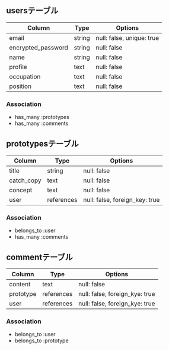 ## usersテーブル

| Column              | Type   | Options                   |
| ------------------- | ------ | ------------------------- |
| email               | string | null: false, unique: true |
| encrypted_password  | string | null: false               |
| name                | string | null: false               |
| profile             | text   | null: false               |
| occupation          | text   | null: false               |
| position            | text   | null: false               |

### Association

- has_many :prototypes
- has_many :comments

## prototypesテーブル

| Column     | Type       | Options                        |
| ---------- | ---------- | ------------------------------ |
| title      | string     | null: false                    |
| catch_copy | text       | null: false                    |
| concept    | text       | null: false                    |
| user       | references | null: false, foreign_key: true |

### Association

- belongs_to :user
- has_many :comments

## commentテーブル

| Column    | Type       | Options                        |
| --------- | ---------- | ------------------------------ |
| content   | text       | null: false                    |
| prototype | references | null: false, foreign_kye: true |
| user      | references | null: false, foreign_kye: true |

### Association

- belongs_to :user
- belongs_to :prototype
